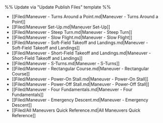 %% Update via "Update Publish Files" template %% 

- [[Filed/Maneuver - Turns Around a Point.md|Maneuver - Turns Around a Point]]
- [[Filed/Maneuver Set-Up.md|Maneuver Set-Up]]
- [[Filed/Maneuver - Steep Turn.md|Maneuver - Steep Turn]]
- [[Filed/Maneuver - Slow Flight.md|Maneuver - Slow Flight]]
- [[Filed/Maneuver - Soft-Field Takeoff and Landings.md|Maneuver - Soft-Field Takeoff and Landings]]
- [[Filed/Maneuver - Short-Field Takeoff and Landings.md|Maneuver - Short-Field Takeoff and Landings]]
- [[Filed/Maneuver - S-Turns.md|Maneuver - S-Turns]]
- [[Filed/Maneuver - Rectangular Course.md|Maneuver - Rectangular Course]]
- [[Filed/Maneuver - Power-On Stall.md|Maneuver - Power-On Stall]]
- [[Filed/Maneuver - Power-Off Stall.md|Maneuver - Power-Off Stall]]
- [[Filed/Maneuver - Four Fundamentals.md|Maneuver - Four Fundamentals]]
- [[Filed/Maneuver - Emergency Descent.md|Maneuver - Emergency Descent]]
- [[Filed/All Maneuvers Quick Reference.md|All Maneuvers Quick Reference]]
